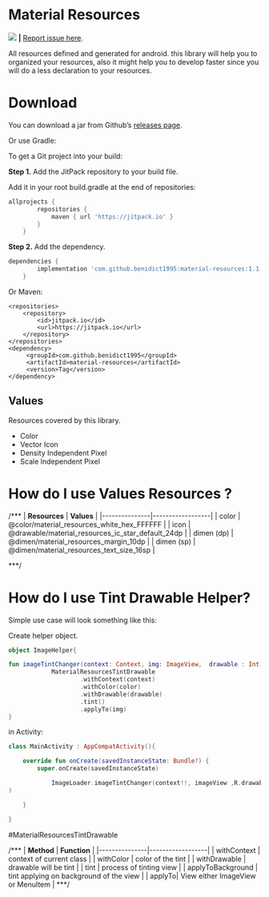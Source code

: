 # Material Resources

[![](https://jitpack.io/v/benidict1995/material-resources.svg)](https://jitpack.io/#benidict1995/material-resources) **|**  [Report issue here](https://github.com/benidict1995/material-resources/issues).

All resources defined and generated for android. this library will help you to 
organized your resources, also it might help you to develop faster since you
will do a less declaration to your resources.

# Download

You can download a jar from Github’s [releases page](https://github.com/benidict1995/material-resources/releases).

Or use Gradle:

To get a Git project into your build:

**Step 1.** Add the JitPack repository to your build file.

Add it in your root build.gradle at the end of repositories:

```gradle
allprojects {
		repositories {
			maven { url 'https://jitpack.io' }
		}
	}
```

**Step 2.** Add the dependency.

```gradle
dependencies {
		implementation 'com.github.benidict1995:material-resources:1.1.1’
	}
```

Or Maven:

```maven
<repositories>
	<repository>
		<id>jitpack.io</id>
		<url>https://jitpack.io</url>
	</repository>
</repositories>
<dependency>
	 <groupId>com.github.benidict1995</groupId>
	 <artifactId>material-resources</artifactId>
	 <version>Tag</version>
</dependency>
```

## Values
Resources covered by this library.

* Color
* Vector Icon
* Density Independent Pixel
* Scale Independent Pixel

# How do I use Values Resources ?

/***
| __Resources__     |  __Values__ |
|---------------|------------------|
| color     | @color/material_resources_white_hex_FFFFFF |
| icon       | @drawable/material_resources_ic_star_default_24dp  |
| dimen (dp)  | @dimen/material_resources_margin_10dp |
| dimen (sp)  | @dimen/material_resources_text_size_16sp |

***/

# How do I use Tint Drawable Helper?

Simple use case will look something like this:

Create helper object.

```kotlin
object ImageHelper{

fun imageTintChanger(context: Context, img: ImageView, 	drawable : Int, color : Int) : Unit =
            MaterialResourcesTintDrawable
                    .withContext(context)
                    .withColor(color)
                    .withDrawable(drawable)
                    .tint()
                    .applyTo(img)
}
```

in Activity:

```kotlin
class MainActivity : AppCompatActivity(){

    override fun onCreate(savedInstanceState: Bundle?) {
        super.onCreate(savedInstanceState)

        	ImageLoader.imageTintChanger(context!!, imageView ,R.drawable.material_resources_ic_star_default_24dp , R.color.material_resources_yellow_400_hex_FFEE58
)

    }

}
```	

#MaterialResourcesTintDrawable

/***
| __Method__     |   __Function__ |
|---------------|------------------|
| withContext     | context of current class  |
| withColor         | color of the tint          |
| withDrawable  | drawable will be tint  |
| tint                    | process of tinting view  |
| applyToBackground | tint applying on background of the view |
| applyTo| View either ImageView or MenuItem |
***/
